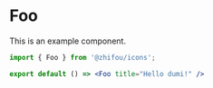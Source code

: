 # Foo

This is an example component.

```jsx
import { Foo } from '@zhifou/icons';

export default () => <Foo title="Hello dumi!" />
```
